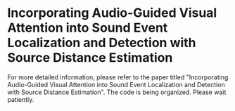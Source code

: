 # Incorporating Audio-Guided Visual Attention into Sound Event Localization and Detection with Source Distance Estimation
For more detailed information, please refer to the paper titled "Incorporating Audio-Guided Visual Attention into Sound Event Localization and Detection with Source Distance Estimation". The code is being organized. Please wait patiently.
